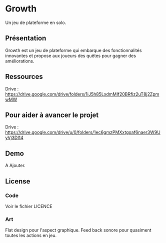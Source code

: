 Growth
===========
Un jeu de plateforme en solo.

Présentation
------------
Growth est un jeu de plateforme qui embarque des fonctionnalités innovantes et propose aux joueurs des quêtes pour gagner des améliorations.

Ressources
-----------

Drive : https://drive.google.com/drive/folders/1iJ5h85LxdmMIf20BRfiz2uT8j2ZpmwMW

Pour aider à avancer le projet
------------------------------

Drive : https://drive.google.com/drive/u/0/folders/1ec6gmzPMXxtgoaf6naer3W9UyVj3Dl14

Demo
--------
A Ajouter.

License
-------
### Code
Voir le fichier LICENCE

### Art
Flat design pour l'aspect graphique.
Feed back sonore pour quasiment toutes les actions en jeu.
